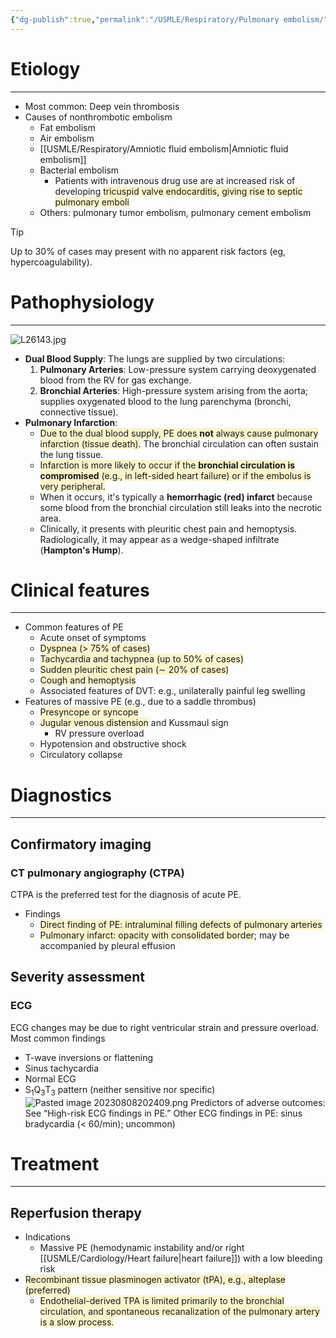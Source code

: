 ```yaml
---
{"dg-publish":true,"permalink":"/USMLE/Respiratory/Pulmonary embolism/","title":"Pulmonary embolism"}
---
```


# Etiology
---
- Most common: Deep vein thrombosis 
- Causes of nonthrombotic embolism
	- Fat embolism
	- Air embolism
	- [[USMLE/Respiratory/Amniotic fluid embolism\|Amniotic fluid embolism]]
	- Bacterial embolism
		- Patients with intravenous drug use are at increased risk of developing <span style="background:rgba(240, 200, 0, 0.2)">tricuspid valve endocarditis, giving rise to septic pulmonary emboli</span>
	- Others: pulmonary tumor embolism, pulmonary cement embolism

>[!tip] 
>Up to 30% of cases may present with no apparent risk factors (eg, hypercoagulability).

# Pathophysiology
---
![L26143.jpg](/img/user/appendix/L26143.jpg)
*   **Dual Blood Supply**: The lungs are supplied by two circulations:
    1.  **Pulmonary Arteries**: Low-pressure system carrying deoxygenated blood from the RV for gas exchange.
    2.  **Bronchial Arteries**: High-pressure system arising from the aorta; supplies oxygenated blood to the lung parenchyma (bronchi, connective tissue).
*   **Pulmonary Infarction**:
    *   <span style="background:rgba(240, 200, 0, 0.2)">Due to the dual blood supply, PE does **not** always cause pulmonary infarction (tissue death).</span> The bronchial circulation can often sustain the lung tissue.
    *   <span style="background:rgba(240, 200, 0, 0.2)">Infarction is more likely to occur if the **bronchial circulation is compromised** (e.g., in left-sided heart failure) or if the embolus is very peripheral.</span>
    *   When it occurs, it's typically a **hemorrhagic (red) infarct** because some blood from the bronchial circulation still leaks into the necrotic area.
    *   Clinically, it presents with pleuritic chest pain and hemoptysis. Radiologically, it may appear as a wedge-shaped infiltrate (**Hampton's Hump**).
# Clinical features
---
- Common features of PE
	- Acute onset of symptoms
	- <span style="background:rgba(240, 200, 0, 0.2)">Dyspnea (> 75% of cases)</span> 
	- <span style="background:rgba(240, 200, 0, 0.2)">Tachycardia and tachypnea (up to 50% of cases)</span> 
	- <span style="background:rgba(240, 200, 0, 0.2)">Sudden pleuritic chest pain (∼ 20% of cases) </span>
	- <span style="background:rgba(240, 200, 0, 0.2)">Cough and hemoptysis</span>
	- Associated features of DVT: e.g., unilaterally painful leg swelling
- Features of massive PE (e.g., due to a saddle thrombus)
	- <span style="background:rgba(240, 200, 0, 0.2)">Presyncope or syncope</span>
	- <span style="background:rgba(240, 200, 0, 0.2)">Jugular venous distension</span> and Kussmaul sign
		- RV pressure overload
	- Hypotension and obstructive shock
	- Circulatory collapse
# Diagnostics
---
## Confirmatory imaging
### CT pulmonary angiography (CTPA)
CTPA is the preferred test for the diagnosis of acute PE.
- Findings
	- <span style="background:rgba(240, 200, 0, 0.2)">Direct finding of PE: intraluminal filling defects of pulmonary arteries </span>
	- <span style="background:rgba(240, 200, 0, 0.2)">Pulmonary infarct: opacity with consolidated border</span>; may be accompanied by pleural effusion
## Severity assessment
### ECG
ECG changes may be due to right ventricular strain and pressure overload.
Most common findings 
- T-wave inversions or flattening
- Sinus tachycardia 
- Normal ECG
- S<sub>1</sub>Q<sub>3</sub>T<sub>3</sub> pattern (neither sensitive nor specific)![Pasted image 20230808202409.png](/img/user/appendix/Pasted%20image%2020230808202409.png)
Predictors of adverse outcomes: See “High-risk ECG findings in PE.”
Other ECG findings in PE: sinus bradycardia (< 60/min); uncommon) 
# Treatment
---
## Reperfusion therapy
- Indications
	- Massive PE (hemodynamic instability and/or right [[USMLE/Cardiology/Heart failure\|heart failure]]) with a low bleeding risk
- <span style="background:rgba(240, 200, 0, 0.2)">Recombinant tissue plasminogen activator (tPA), e.g., alteplase (preferred)</span>
	- <span style="background:rgba(240, 200, 0, 0.2)">Endothelial-derived TPA is limited primarily to the bronchial circulation, and spontaneous recanalization of the pulmonary artery is a slow process.</span>
